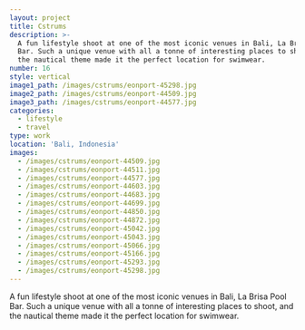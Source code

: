 ```yaml
---
layout: project
title: Cstrums
description: >-
  A fun lifestyle shoot at one of the most iconic venues in Bali, La Brisa Pool
  Bar. Such a unique venue with all a tonne of interesting places to shoot and
  the nautical theme made it the perfect location for swimwear.
number: 16
style: vertical
image1_path: /images/cstrums/eonport-45298.jpg
image2_path: /images/cstrums/eonport-44509.jpg
image3_path: /images/cstrums/eonport-44577.jpg
categories:
  - lifestyle
  - travel
type: work
location: 'Bali, Indonesia'
images:
  - /images/cstrums/eonport-44509.jpg
  - /images/cstrums/eonport-44511.jpg
  - /images/cstrums/eonport-44577.jpg
  - /images/cstrums/eonport-44603.jpg
  - /images/cstrums/eonport-44683.jpg
  - /images/cstrums/eonport-44699.jpg
  - /images/cstrums/eonport-44850.jpg
  - /images/cstrums/eonport-44872.jpg
  - /images/cstrums/eonport-45042.jpg
  - /images/cstrums/eonport-45043.jpg
  - /images/cstrums/eonport-45066.jpg
  - /images/cstrums/eonport-45166.jpg
  - /images/cstrums/eonport-45293.jpg
  - /images/cstrums/eonport-45298.jpg
---
```


A fun lifestyle shoot at one of the most iconic venues in Bali, La Brisa Pool Bar. Such a unique venue with all a tonne of interesting places to shoot, and the nautical theme made it the perfect location for swimwear.&nbsp;
